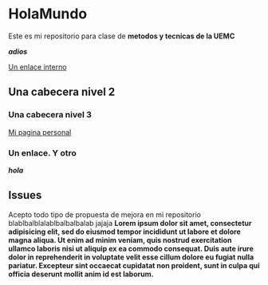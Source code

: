 # HolaMundo

Este es mi repositorio para clase de **metodos y tecnicas de la UEMC**

**_adios_**

[Un enlace interno](#unenlaceyotro)

## Una cabecera nivel 2
### Una cabecera nivel 3

[Mi pagina personal](http://www.google.es)

### Un enlace. Y otro

**_hola_**

## Issues

Acepto todo tipo de propuesta de mejora en mi repositorio
blablbalblalablbalbalbalab jajaja
**Lorem ipsum dolor sit amet, consectetur adipisicing elit, sed do eiusmod tempor incididunt ut labore et dolore magna aliqua. Ut enim ad minim veniam, quis nostrud exercitation ullamco laboris nisi ut aliquip ex ea commodo consequat. Duis aute irure dolor in reprehenderit in voluptate velit esse cillum dolore eu fugiat nulla pariatur. Excepteur sint occaecat cupidatat non proident, sunt in culpa qui officia deserunt mollit anim id est laborum.**
